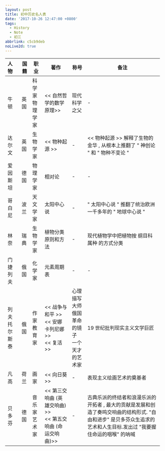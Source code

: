 ```yaml
---
layout: post
title: 初中历史名人表
date: '2017-10-26 12:47:00 +0800'
tags:
  - History
  - Note
  - 初三
abbrlink: c5cb9deb
noLive2d: true
---
```


| 人物 | 国籍 | 职业 | 著作 | 称号 | 备注 |
|:- | - | - | - | - | - |
| 牛顿 | 英国 | 科学家 <br/> 物理学家 | << 自然哲学的数学原理>> | 现代科学之父 | - |
| 达尔文 | 英国 | 生物学家 | << 物种起源 >> | - | << 物种起源 >> 解释了生物的金华 , 从根本上推翻了 " 神创论 " 和 " 物种不变论 " |
| 爱因斯坦 | 德国 | 物理学家 | 相对论 | - | - |
| 哥白尼 | 波兰 | 天文学家 | 太阳中心说 | - | " 太阳中心说 " 推翻了统治欧洲一千多年的 " 地球中心说 " |
| 林奈 | 瑞典 | 生物学家 | 植物分类原则和方法 | - | 现代植物学中把植物按 纲目科属种 的方式分类 |
| 门捷列夫 | 俄国 | 化学家 | 元素周期表 | - | - |
| 列夫 托尔斯泰 | 俄国 | 作家 <br/>教育家 | << 战争与和平 >> <br/><< 安娜 卡列尼娜 >><br/><< 复活 >> | 心理描写大师<br/>俄国革命的镜子<br/>一个天才的艺术家 | 19 世纪批判现实主义文学巨匠 |
| 凡 高 | 荷兰 | 画家 | << 向日葵 >> | - | 表现主义绘画艺术的奠基者 |
| 贝多芬 | 德国 | 音乐家<br/>艺术家 | << 第三交响曲 (英雄交响曲) >> <br/> << 第五交响曲 (命运交响曲)>> | - | 古典乐派的终结者和浪漫乐派的开拓者 , 最大的贡献是发展和创造了奏鸣交响曲的结构形式. "自由和进步" 是贝多芬众生追求的艺术和人生目标.发出过 "我要握住命运的咽喉" 的呐喊 |
